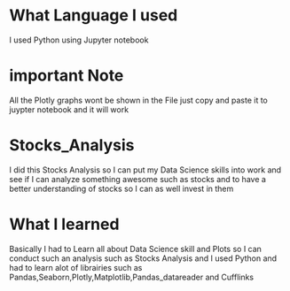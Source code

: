 # What Language I used 
I used Python using Jupyter notebook 
# important Note
All the Plotly graphs wont be shown in the File just copy and paste it to juypter notebook and it will work
# Stocks_Analysis
I did this Stocks Analysis so I can put my Data Science skills into work and see if I can analyze something awesome such as stocks and to have a better understanding of stocks so I can as well invest in them 
# What I learned 
Basically I had to Learn all about Data Science skill and Plots so I can conduct such an analysis such as Stocks Analysis and I used Python and had to learn alot of librairies such as Pandas,Seaborn,Plotly,Matplotlib,Pandas_datareader and Cufflinks 
